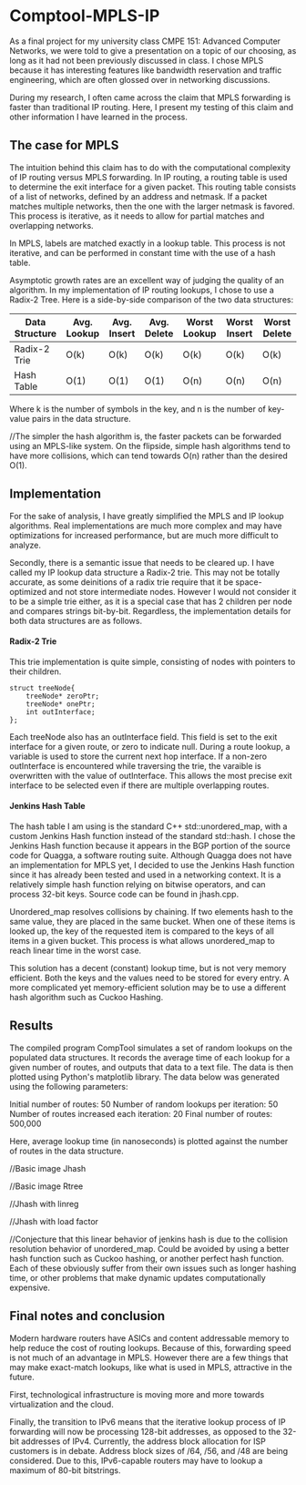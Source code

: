 # Comptool-MPLS-IP

As a final project for my university class CMPE 151: Advanced Computer Networks, we were told to give a presentation on a topic of our choosing, as long as it had not been previously discussed in class. I chose MPLS because it has interesting features like bandwidth reservation and traffic engineering, which are often glossed over in networking discussions.

During my research, I often came across the claim that MPLS forwarding is faster than traditional IP routing. Here, I present my testing of this claim and other information I have learned in the process.

## The case for MPLS

The intuition behind this claim has to do with the computational complexity of IP routing versus MPLS forwarding. In IP routing, a routing table is used to determine the exit interface for a given packet. This routing table consists of a list of networks, defined by an address and netmask. If a packet matches multiple networks, then the one with the larger netmask is favored. This process is iterative, as it needs to allow for partial matches and overlapping networks.

In MPLS, labels are matched exactly in a lookup table. This process is not iterative, and can be performed in constant time with the use of a hash table.

Asymptotic growth rates are an excellent way of judging the quality of an algorithm. In my implementation of IP routing lookups, I chose to use a Radix-2 Tree. Here is a side-by-side comparison of the two data structures:

Data Structure | Avg. Lookup   | Avg. Insert|Avg. Delete | Worst Lookup | Worst Insert | Worst Delete 
------------- | ------------- | ----------- | ----------- | ------------ | ------------ | ------------
Radix-2 Trie  | O(k)          |  O(k)       | O(k)        | O(k)         | O(k)         | O(k)
Hash Table    | O(1)          |  O(1)       | O(1)        | O(n)         | O(n)         | O(n)

Where k is the number of symbols in the key, and n is the number of key-value pairs in the data structure.

//The simpler the hash algorithm is, the faster packets can be forwarded using an MPLS-like system. On the flipside, simple hash algorithms tend to have more collisions, which can tend towards O(n) rather than the desired O(1).

## Implementation

For the sake of analysis, I have greatly simplified the MPLS and IP lookup algorithms. Real implementations are much more complex and may have optimizations for increased performance, but are much more difficult to analyze.

Secondly, there is a semantic issue that needs to be cleared up. I have called my IP lookup data structure a Radix-2 trie. This may not be totally accurate, as some deinitions of a radix trie require that it be space-optimized and not store intermediate nodes. However I would not consider it to be a simple trie either, as it is a special case that has 2 children per node and compares strings bit-by-bit. Regardless, the implementation details for both data structures are as follows.

#### Radix-2 Trie

This trie implementation is quite simple, consisting of nodes with pointers to their children.
```
struct treeNode{
    treeNode* zeroPtr;
    treeNode* onePtr;
    int outInterface;
};
```
Each treeNode also has an outInterface field. This field is set to the exit interface for a given route, or zero to indicate null. During a route lookup, a variable is used to store the current next hop interface. If a non-zero outInterface is encountered while traversing the trie, the varaible is overwritten with the value of outInterface. This allows the most precise exit interface to be selected even if there are multiple overlapping routes.

#### Jenkins Hash Table

The hash table I am using is the standard C++ std::unordered_map, with a custom Jenkins Hash function instead of the standard std::hash. I chose the Jenkins Hash function because it appears in the BGP portion of the source code for Quagga, a software routing suite. Although Quagga does not have an implementation for MPLS yet, I decided to use the Jenkins Hash function since it has already been tested and used in a networking context. It is a relatively simple hash function relying on bitwise operators, and can process 32-bit keys. Source code can be found in jhash.cpp.

Unordered_map resolves collisions by chaining. If two elements hash to the same value, they are placed in the same bucket. When one of these items is looked up, the key of the requested item is compared to the keys of all items in a given bucket. This process is what allows unordered_map to reach linear time in the worst case.

This solution has a decent (constant) lookup time, but is not very memory efficient. Both the keys and the values need to be stored for every entry. A more complicated yet memory-efficient solution may be to use a different hash algorithm such as Cuckoo Hashing.

## Results

The compiled program CompTool simulates a set of random lookups on the populated data structures. It records the average time of each lookup for a given number of routes, and outputs that data to a text file. The data is then plotted using Python's matplotlib library. The data below was generated using the following parameters:

Initial number of routes: 50
Number of random lookups per iteration: 50
Number of routes increased each iteration: 20
Final number of routes: 500,000

Here, average lookup time (in nanoseconds) is plotted against the number of routes in the data structure. 

//Basic image Jhash

//Basic image Rtree



//Jhash with linreg

//Jhash with load factor

//Conjecture that this linear behavior of jenkins hash is due to the collision resolution behavior of unordered_map. Could be avoided by using a better hash function such as Cuckoo hashing, or another perfect hash function. Each of these obviously suffer from their own issues such as longer hashing time, or other problems that make dynamic updates computationally expensive.


## Final notes and conclusion

Modern hardware routers have ASICs and content addressable memory to help reduce the cost of routing lookups. Because of this, forwarding speed is not much of an advantage in MPLS. However there are a few things that may make exact-match lookups, like what is used in MPLS, attractive in the future.

First, technological infrastructure is moving more and more towards virtualization and the cloud.

Finally, the transition to IPv6 means that the iterative lookup process of IP forwarding will now be processing 128-bit addresses, as opposed to the 32-bit addresses of IPv4. Currently, the address block allocation for ISP customers is in debate. Address block sizes of /64, /56, and /48 are being considered. Due to this, IPv6-capable routers may have to lookup a maximum of 80-bit bitstrings.
